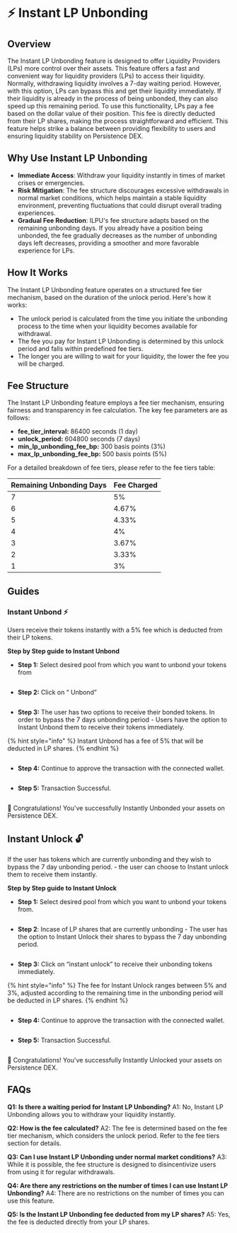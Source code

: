 # ⚡ Instant LP Unbonding

## Overview

The Instant LP Unbonding feature is designed to offer Liquidity Providers (LPs) more control over their assets. This feature offers a fast and convenient way for liquidity providers (LPs) to access their liquidity. Normally, withdrawing liquidity involves a 7-day waiting period. However, with this option, LPs can bypass this and get their liquidity immediately. If their liquidity is already in the process of being unbonded, they can also speed up this remaining period. To use this functionality, LPs pay a fee based on the dollar value of their position. This fee is directly deducted from their LP shares, making the process straightforward and efficient. This feature helps strike a balance between providing flexibility to users and ensuring liquidity stability on Persistence DEX.

## Why Use Instant LP Unbonding

* **Immediate Access**: Withdraw your liquidity instantly in times of market crises or emergencies.
* **Risk Mitigation**: The fee structure discourages excessive withdrawals in normal market conditions, which helps maintain a stable liquidity environment, preventing fluctuations that could disrupt overall trading experiences.
* **Gradual Fee Reduction**: ILPU's fee structure adapts based on the remaining unbonding days. If you already have a position being unbonded, the fee gradually decreases as the number of unbonding days left decreases, providing a smoother and more favorable experience for LPs.

## How It Works

The Instant LP Unbonding feature operates on a structured fee tier mechanism, based on the duration of the unlock period. Here's how it works:

* The unlock period is calculated from the time you initiate the unbonding process to the time when your liquidity becomes available for withdrawal.
* The fee you pay for Instant LP Unbonding is determined by this unlock period and falls within predefined fee tiers.
* The longer you are willing to wait for your liquidity, the lower the fee you will be charged.

## Fee Structure

The Instant LP Unbonding feature employs a fee tier mechanism, ensuring fairness and transparency in fee calculation. The key fee parameters are as follows:

* **fee\_tier\_interval:** 86400 seconds (1 day)
* **unlock\_period:** 604800 seconds (7 days)
* **min\_lp\_unbonding\_fee\_bp:** 300 basis points (3%)
* **max\_lp\_unbonding\_fee\_bp:** 500 basis points (5%)

For a detailed breakdown of fee tiers, please refer to the fee tiers table:

| Remaining Unbonding Days | Fee Charged |
| ------------------------ | ----------- |
| 7                        | 5%          |
| 6                        | 4.67%       |
| 5                        | 4.33%       |
| 4                        | 4%          |
| 3                        | 3.67%       |
| 2                        | 3.33%       |
| 1                        | 3%          |

## Guides

### Instant Unbond ⚡️

Users receive their tokens instantly with a 5% fee which is deducted from their LP tokens.

**Step by Step guide to Instant Unbond**

* **Step 1:** Select desired pool from which you want to unbond your tokens from

<figure><img src="../../.gitbook/assets/1.jpeg" alt=""><figcaption></figcaption></figure>

* **Step 2:** Click on “ Unbond”

<figure><img src="../../.gitbook/assets/2.jpeg" alt=""><figcaption></figcaption></figure>

* **Step 3:** The user has two options to receive their bonded tokens. In order to bypass the 7 days unbonding period - Users have the option to Instant Unbond them to receive their tokens immediately.

{% hint style="info" %}
Instant Unbond has a fee of 5% that will be deducted in LP shares.
{% endhint %}

<figure><img src="../../.gitbook/assets/3.webp" alt=""><figcaption></figcaption></figure>

* **Step 4:** Continue to approve the transaction with the connected wallet.

<figure><img src="../../.gitbook/assets/4.webp" alt=""><figcaption></figcaption></figure>

* **Step 5:** Transaction Successful.

<figure><img src="../../.gitbook/assets/5.webp" alt=""><figcaption></figcaption></figure>

🥳 Congratulations! You've successfully Instantly Unbonded your assets on Persistence DEX.

## Instant Unlock 🔓

If the user has tokens which are currently unbonding and they wish to bypass the 7 day unbonding period. - the user can choose to Instant unlock them to receive them instantly.

**Step by Step guide to Instant Unlock**

* **Step 1:** Select desired pool from which you want to unbond your tokens from.

<figure><img src="../../.gitbook/assets/1.avif" alt=""><figcaption></figcaption></figure>

* **Step 2**: Incase of LP shares that are currently unbonding - The user has the option to Instant Unlock their shares to bypass the 7 day unbonding period.

<figure><img src="../../.gitbook/assets/2.avif" alt=""><figcaption></figcaption></figure>

* **Step 3:** Click on “instant unlock” to receive their unbonding tokens immediately.

{% hint style="info" %}
The fee for Instant Unlock ranges between 5% and 3%, adjusted according to the remaining time in the unbonding period will be deducted in LP shares.
{% endhint %}

<figure><img src="../../.gitbook/assets/3 (1).webp" alt=""><figcaption></figcaption></figure>

* **Step 4:** Continue to approve the transaction with the connected wallet.

<figure><img src="../../.gitbook/assets/4 (1).webp" alt=""><figcaption></figcaption></figure>

* **Step 5:** Transaction Successful.

<figure><img src="../../.gitbook/assets/5 (1).webp" alt=""><figcaption></figcaption></figure>

🥳 Congratulations! You've successfully Instantly Unlocked your assets on Persistence DEX.



## FAQs

**Q1: Is there a waiting period for Instant LP Unbonding?** A1: No, Instant LP Unbonding allows you to withdraw your liquidity instantly.

**Q2: How is the fee calculated?** A2: The fee is determined based on the fee tier mechanism, which considers the unlock period. Refer to the fee tiers section for details.

**Q3: Can I use Instant LP Unbonding under normal market conditions?** A3: While it is possible, the fee structure is designed to disincentivize users from using it for regular withdrawals.

**Q4: Are there any restrictions on the number of times I can use Instant LP Unbonding?** A4: There are no restrictions on the number of times you can use this feature.

**Q5: Is the Instant LP Unbonding fee deducted from my LP shares?** A5: Yes, the fee is deducted directly from your LP shares.
